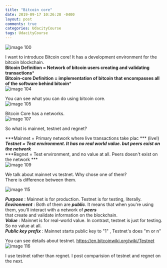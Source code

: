 ```yaml
---
title: "Bitcoin core"
date: 2019-09-17 10:26:28 -0400
layout: post
comments: true
categories: UdacityCourse
tags: UdacityCourse
---
```



![image 100](https://user-images.githubusercontent.com/31816456/45633693-6cc11f00-badb-11e8-9224-1f40498966ad.png)  

I want to introduce Bitcoin core! It has a development environment for the bitcoin blockchain.  
**Bitcoin Definition = Network of bitcoin users creating and validating transactions***  
**Bitcoin-core Definition = implementation of bitcoin that encompasses all of the software behind bitcoin***  
![image 104](https://user-images.githubusercontent.com/31816456/45633877-ec4eee00-badb-11e8-851b-29e7a3486587.png)  

You can see what you can do using bitcoin core.  
![image 105](https://user-images.githubusercontent.com/31816456/45633878-ece78480-badb-11e8-9a1f-86cda856bf56.png)  

Bitcoin Core has a networks.  
![image 107](https://user-images.githubusercontent.com/31816456/45633972-2d470280-badc-11e8-98f9-82f17cc4c750.png)  

So what is mainnet, testnet and regnet?  

***Mainnet = Primary network where live transactions take plac *** (live!)  
***Testnet = Test environment. It has no real world value. but peers exist on the network***  
***Regnet = Test environment, and no value at all. Peers doesn't exist on the network ***  
![image 109](https://user-images.githubusercontent.com/31816456/45634219-c413bf00-badc-11e8-8b09-5f7d8290bd58.png)  


We talk about mainnet vs testnet. Why chose one of them?  
There is difference between them.  

![image 115](https://user-images.githubusercontent.com/31816456/45634287-ef96a980-badc-11e8-83c7-dadb3fbb518d.png)  

***Purpose*** : Mainnet is for production. Testnet is for testing, literally.  
***Environment*** : Both of them are ***public***. It means that when you're using them, you'll interact with a network of ***peers***  
that create and validate information on the blockchain.  
***Value*** : Mainnet is for real-world value. In contrast, testnet is just for testing. So no value at all.  
***Public key prefix*** : Mainnet starts public key to "1" , Testnet's does "m or n"  

You can see details about testnet. https://en.bitcoinwiki.org/wiki/Testnet  
![image 116](https://user-images.githubusercontent.com/31816456/45634586-bca0e580-badd-11e8-972c-b047b30df96a.png)


I use testnet rather than regnet. I post comparision of testnet and regnet on the next.
